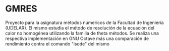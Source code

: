 # GMRES
Proyecto para la asignatura métodos númericos de la Facultad de Ingeniería (UDELAR).
El mismo estudia el método de resolución de la ecuación del calor no homogénea utilizando la familia de theta métodos. Se realiza una respectiva implementación en GNU Octave más una comparación de rendimiento contra el comando "lsode" del mismo 
